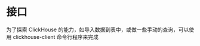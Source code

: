 <a name="interfaces"></a>

# 接口

为了探索 ClickHouse 的能力，如导入数据到表中，或做一些手动的查询，可以使用 clickhouse-client 命令行程序来完成


